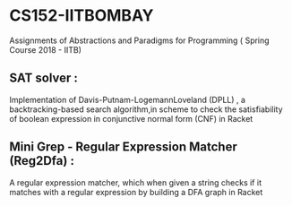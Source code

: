 # CS152-IITBOMBAY
Assignments of Abstractions and Paradigms for Programming ( Spring Course 2018 - IITB)

## SAT solver : 
Implementation of Davis-Putnam-LogemannLoveland (DPLL) , a backtracking-based search algorithm,in scheme to check the satisfiability of boolean expression in conjunctive normal form (CNF) in Racket

## Mini Grep - Regular Expression Matcher (Reg2Dfa) : 
A regular expression matcher, which when given a string checks if it matches with a regular expression by building a DFA graph in Racket
